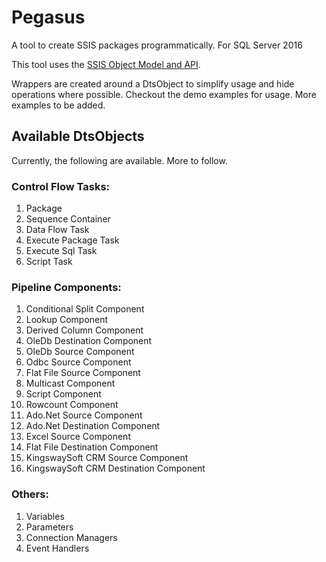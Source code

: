 # Pegasus
A tool to create SSIS packages programmatically. For SQL Server 2016

This tool uses the [SSIS Object Model and API](https://msdn.microsoft.com/en-us/library/mt574046.aspx).

Wrappers are created around a DtsObject to simplify usage and hide operations where possible. Checkout the demo examples for usage. More examples to be added.


## Available DtsObjects

Currently, the following are available. More to follow.

### Control Flow Tasks:
1. Package
2. Sequence Container
3. Data Flow Task
4. Execute Package Task
5. Execute Sql Task
6. Script Task

### Pipeline Components:
1. Conditional Split Component
2. Lookup Component
3. Derived Column Component
4. OleDb Destination Component
5. OleDb Source Component
6. Odbc Source Component 
7. Flat File Source Component
8. Multicast Component
9. Script Component
10. Rowcount Component
11. Ado.Net Source Component
12. Ado.Net Destination Component
13. Excel Source Component
14. Flat File Destination Component
15. KingswaySoft CRM Source Component
16. KingswaySoft CRM Destination Component

### Others:
1. Variables
2. Parameters
3. Connection Managers
4. Event Handlers
